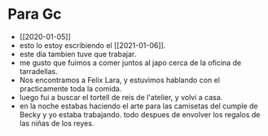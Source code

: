 # Para Gc

- [[2020-01-05]]
- esto lo estoy escribiendo el [[2021-01-06]].
- este dia tambien tuve que trabajar.
- me gusto que fuimos a comer juntos al japo cerca de la oficina de tarradellas.
- Nos encontramos a Felix Lara, y estuvimos hablando con el practicamente toda la comida.
- luego fui a buscar el tortell de reis de l'atelier, y volvi a casa.
- en la noche estabas haciendo el arte para las camisetas del cumple de Becky y yo estaba trabajando. todo despues de envolver los regalos de las niñas de los reyes.

